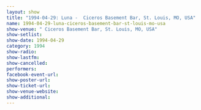 ```yaml
---
layout: show
title: "1994-04-29: Luna -  Ciceros Basement Bar, St. Louis, MO, USA"
name: 1994-04-29-luna-ciceros-basement-bar-st-louis-mo-usa
show-venue: " Ciceros Basement Bar, St. Louis, MO, USA"
show-setlist: 
show-date: 1994-04-29
category: 1994
show-radio: 
show-lastfm: 
show-cancelled: 
performers: 
facebook-event-url: 
show-poster-url: 
show-ticket-url: 
show-venue-website: 
show-additional: 
---
```


